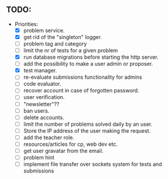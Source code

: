 ## TODO:

- Priorities: 
  - [x] problem service.
  - [x] get rid of the "singleton" logger.
  - [ ] problem tag and category
  - [ ] limit the nr of tests for a given problem
  - [x] run database migrations before starting the http server.
  - [ ] add the possibility to make a user admin or proposer.
  - [x] test manager.
  - [ ] re-evaluate submissions functionality for admins
  - [ ] code evaluator. 
  - [ ] recover account in case of forgotten password.
  - [ ] user verification.
  - [ ] "newsletter"??
  - [ ] ban users.
  - [ ] delete accounts.
  - [ ] limit the number of problems solved daily by an user.
  - [ ] Store the IP address of the user making the request.
  - [ ] add the teacher role.
  - [ ] resources/articles for cp, web dev etc.
  - [ ] get user gravatar from the email.
  - [ ] problem hint
  - [ ] implement file transfer over sockets system for tests and submissions
